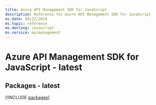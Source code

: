 ```yaml
---
title: Azure API Management SDK for JavaScript
description: Reference for Azure API Management SDK for JavaScript
ms.date: 04/22/2024
ms.topic: reference
ms.devlang: javascript
ms.service: apimanagement
---
```

# Azure API Management SDK for JavaScript - latest
## Packages - latest
[!INCLUDE [packages](api-management-index.md)]
